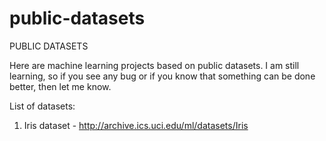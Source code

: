 # public-datasets
PUBLIC DATASETS

Here are machine learning projects based on public datasets. I am still learning, so if you see any bug or if you know that something can be done better, then let me know.

List of datasets:
1. Iris dataset - http://archive.ics.uci.edu/ml/datasets/Iris
